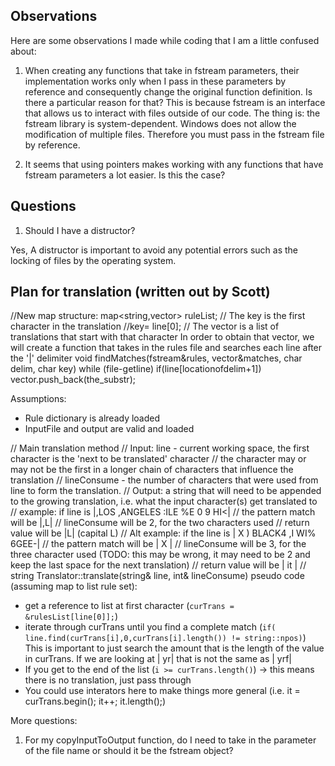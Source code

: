 ## Observations
Here are some observations I made while coding that I am a little confused about:
1. When creating any functions that take in fstream parameters, their implementation works only when I pass in these parameters by reference and consequently change the original function definition. Is there a particular reason for that?
This is because fstream is an interface that allows us to interact with files outside of our code. The thing is: the fstream library is system-dependent. Windows does not allow the modification of multiple files. Therefore you must pass in the fstream file by reference.

2. It seems that using pointers makes working with any functions that have fstream parameters a lot easier. Is this the case?

## Questions
1. Should I have a distructor?

Yes, A distructor is important to avoid any potential errors such as the locking of files by the operating system.

## Plan for translation (written out by Scott)
//New map structure:
map<string,vector<string>> ruleList;
// The key is the first character in the translation
//key= line[0];
// The vector is a list of translations that start with that character
In order to obtain that vector, we will create a function that takes in the rules file and searches each line after the '|' delimiter
void findMatches(fstream&rules, vector<string>&matches, char delim, char key)
while (file-getline)
if(line[locationofdelim+1])
vector.push_back(the_substr);

Assumptions:
* Rule dictionary is already loaded
* InputFile and output are valid and loaded


// Main translation method
// Input: line - current working space, the first character is the 'next to be translated' character
//               the character may or may not be the first in a longer chain of characters that influence the translation
//        lineConsume - the number of characters that were used from line to form the translation.
// Output: a string that will need to be appended to the growing translation, i.e. what the input character(s) get translated to
//        example: if line is |,LOS ,ANGELES :ILE %E 0 9 HI<|
//                 the pattern match will be |,L|
//                 lineConsume will be 2, for the two characters used
//                 return value will be |L| (capital L)
//        Alt example: if the line is | X ) BLACK4 ,I WI% 6GEE-|
//                 the pattern match will be | X |
//                 lineConsume will be 3, for the three character used (TODO: this may be wrong, it may need to be 2 and keep the last space for the next translation)
//                 return value will be | it |
// string Translator::translate(string& line, int& lineConsume)
pseudo code (assuming map to list rule set):
- get a reference to list at first character (`curTrans = &rulesList[line[0]];`)
- iterate through curTrans until you find a complete match (`if( line.find(curTrans[i],0,curTrans[i].length()) != string::npos)`) This is important to just search the amount that is the length of the value in curTrans. If we are looking at | yr| that is not the same as | yrf|
- If you get to the end of the list (`i >= curTrans.length()`) -> this means there is no translation, just pass through
- You could use interators here to make things more general (i.e. it = curTrans.begin(); it++; it.length();)




More questions:
1. For my copyInputToOutput function, do I need to take in the parameter of the file name or should it be the fstream object?

